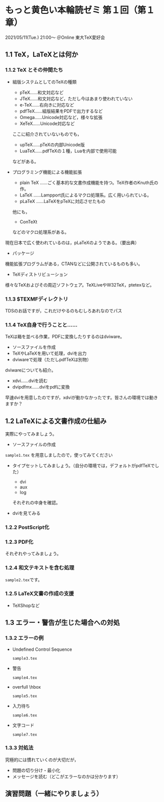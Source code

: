 # もっと黄色い本輪読ゼミ 第１回（第１章）

2021/05/11(Tue.) 21:00〜 ＠Online 東大TeX愛好会

## 1.1 TeX，LaTeXとは何か

### 1.1.2 TeX とその仲間たち

- 組版システムとしてのTeXの種類

    - pTeX……和文対応など
    - JTeX……和文対応など，ただし今はあまり使われていない
    - e-TeX……右向きに対応など
    - pdfTeX……組版結果をPDFで出力するなど
    - Omega……Unicode対応など，様々な拡張
    - XeTeX……Unicode対応など

    ここに紹介されていないものでも，
    - upTeX……pTeXの内部Unicode版
    - LuaTeX……pdfTeXの１種，Luaを内部で使用可能

    などがある。

- プログラミング機能による機能拡張

    - plain TeX ……ごく基本的な文書作成機能を持つ。TeX作者のKnuth氏の作。
    - LaTeX ……Lampport氏によるマクロ処理系。広く用いられている。
    - pLaTeX ……LaTeXをpTeXに対応させたもの

    他にも，
    - ConTeXt

    などのマクロ処理系がある。

現在日本で広く使われているのは，pLaTeXのようである。（要出典）

- パッケージ

機能拡張プログラムがある，CTANなどに公開されているものも多い。

- TeXディストリビューション

様々なTeXおよびその周辺ソフトウェア。TeXLiveやW32TeX，ptetexなど。

### 1.1.3 $TEXMFディレクトリ

TDSのお話ですが，これだけやるのもむしろあれなのでパス

### 1.1.4 TeX自身で行うことと……

TeXは箱を並べる作業，PDFに変換したりするのはdviware。

- ソースファイルを作成
- TeXやLaTeXを用いて処理，dviを出力
- dviwareで処理（ただしpdfTeXは別物）

dviwareについても紹介。

- xdvi……dviを読む
- dvipdfmx……dviをpdfに変換

早速dviを用意したのですが，xdviが動かなかったです。皆さんの環境では動きますか？



## 1.2 LaTeXによる文書作成の仕組み

実際にやってみましょう。

- ソースファイルの作成

`sample1.tex` を用意しましたので，使ってみてください

- タイプセットしてみましょう。（自分の環境では，デフォルトがpdfTeXでした）
    - dvi
    - aux
    - log
    
    それぞれの中身を確認。

- dviを見てみる

### 1.2.2 PostScript化

### 1.2.3 PDF化

それぞれやってみましょう。

### 1.2.4 和文テキストを含む処理

`sample2.tex`です。


### 1.2.5 LaTeX文書の作成の支援

- TeXShopなど

## 1.3 エラー・警告が生じた場合への対処

### 1.3.2  エラーの例

- Undefined Control Sequence

    `sample3.tex`
- 警告

    `sample4.tex`
- overfull \hbox

    `sample5.tex`

- 入力待ち

    `sample6.tex`

- 文字コード

    `sample7.tex`

### 1.3.3  対処法

究極的には慣れていくのが大切だが，

- 問題の切り分け・最小化
- メッセージを読む（どこがエラーなのかは分かります）

## 演習問題（一緒にやりましょう）

